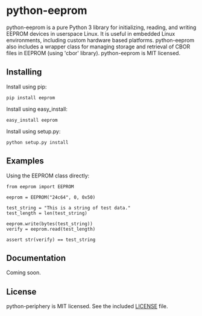 # python-eeprom

python-eeprom is a pure Python 3 library for initializing, reading, and writing
EEPROM devices in userspace Linux. It is useful in embedded Linux environments,
including custom hardware based platforms. python-eeprom also includes a
wrapper class for managing storage and retrieval of CBOR files in EEPROM (using
'cbor' library). python-eeprom is MIT licensed.

## Installing

Install using pip:

```
pip install eeprom
```

Install using easy_install:

```
easy_install eeprom
```

Install using setup.py:

```
python setup.py install
```

## Examples

Using the EEPROM class directly:

```python3
from eeprom import EEPROM

eeprom = EEPROM("24c64", 0, 0x50)

test_string = "This is a string of test data."
test_length = len(test_string)

eeprom.write(bytes(test_string))
verify = eeprom.read(test_length)

assert str(verify) == test_string
```

## Documentation

Coming soon.

## License

python-periphery is MIT licensed. See the included [LICENSE](LICENSE) file.
